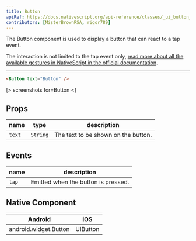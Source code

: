 ```yaml
---
title: Button
apiRef: https://docs.nativescript.org/api-reference/classes/_ui_button_.button
contributors: [MisterBrownRSA, rigor789]
---
```


The Button component is used to display a button that can react to a tap event.

The interaction is not limited to the tap event only, [read more about all the available gestures in NativeScript in the official documentation](https://docs.nativescript.org/ui/gestures).

---

```html
<Button text="Button" />
```

[> screenshots for=Button <]

## Props

| name | type | description |
|------|------|-------------|
| `text` | `String` | The text to be shown on the button.

## Events

| name | description |
|------|-------------|
| `tap` | Emitted when the button is pressed.

## Native Component
| Android | iOS |
|---------|-----|
| android.widget.Button | UIButton